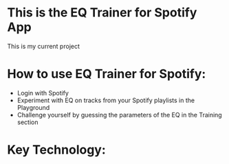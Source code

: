 # This is the EQ Trainer for Spotify App 

This is my current project

# How to use EQ Trainer for Spotify:

- Login with Spotify
- Experiment with EQ on tracks from your Spotify playlists in the Playground
- Challenge yourself by guessing the parameters of the EQ in the Training section


# Key Technology:
